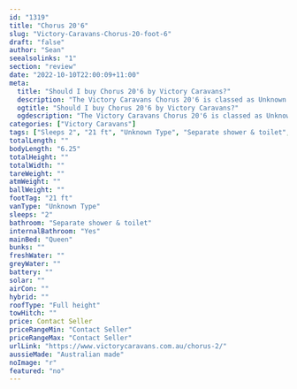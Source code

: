 ```yaml
---
id: "1319"
title: "Chorus 20'6"
slug: "Victory-Caravans-Chorus-20-foot-6"
draft: "false"
author: "Sean"
seealsolinks: "1"
section: "review"
date: "2022-10-10T22:00:09+11:00"
meta:
  title: "Should I buy Chorus 20'6 by Victory Caravans?"
  description: "The Victory Caravans Chorus 20'6 is classed as Unknown Type, and sleeps 2 people. It is Australian made and comes in at 21 ft. It generally has Separate shower & toilet."
  ogtitle: "Should I buy Chorus 20'6 by Victory Caravans?"
  ogdescription: "The Victory Caravans Chorus 20'6 is classed as Unknown Type, and sleeps 2 people. It is Australian made and comes in at 21 ft. It generally has Separate shower & toilet."
categories: ["Victory Caravans"]
tags: ["Sleeps 2", "21 ft", "Unknown Type", "Separate shower & toilet", "Full height", "Price Unknown", "Australian made"]
totalLength: ""
bodyLength: "6.25"
totalHeight: ""
totalWidth: ""
tareWeight: ""
atmWeight: ""
ballWeight: ""
footTag: "21 ft"
vanType: "Unknown Type"
sleeps: "2"
bathroom: "Separate shower & toilet"
internalBathroom: "Yes"
mainBed: "Queen"
bunks: ""
freshWater: ""
greyWater: ""
battery: ""
solar: ""
airCon: ""
hybrid: ""
roofType: "Full height"
towHitch: ""
price: Contact Seller
priceRangeMin: "Contact Seller"
priceRangeMax: "Contact Seller"
urlLink: "https://www.victorycaravans.com.au/chorus-2/"
aussieMade: "Australian made"
noImage: "r"
featured: "no"
---
```

